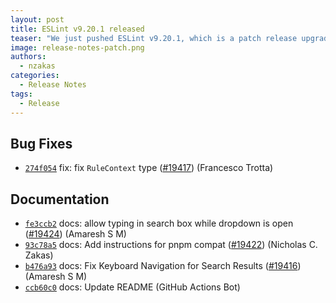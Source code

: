 ```yaml
---
layout: post
title: ESLint v9.20.1 released
teaser: "We just pushed ESLint v9.20.1, which is a patch release upgrade of ESLint. This release fixes several bugs found in the previous release."
image: release-notes-patch.png
authors:
  - nzakas
categories:
  - Release Notes
tags:
  - Release
---
```













## Bug Fixes


* [`274f054`](https://github.com/eslint/eslint/commit/274f054f19f5f490d9496c6eee4bcd8620d2f4be) fix: fix `RuleContext` type ([#19417](https://github.com/eslint/eslint/issues/19417)) (Francesco Trotta)




## Documentation


* [`fe3ccb2`](https://github.com/eslint/eslint/commit/fe3ccb2ff43a9f20a7801c679f7d41f6a7ed3ddc) docs: allow typing in search box while dropdown is open ([#19424](https://github.com/eslint/eslint/issues/19424)) (Amaresh  S M)
* [`93c78a5`](https://github.com/eslint/eslint/commit/93c78a5c58edb7ead9bff87c874d2ff9b824ec04) docs: Add instructions for pnpm compat ([#19422](https://github.com/eslint/eslint/issues/19422)) (Nicholas C. Zakas)
* [`b476a93`](https://github.com/eslint/eslint/commit/b476a930bb3a6d644c482747d985f5da0d89e1e9) docs: Fix Keyboard Navigation for Search Results ([#19416](https://github.com/eslint/eslint/issues/19416)) (Amaresh  S M)
* [`ccb60c0`](https://github.com/eslint/eslint/commit/ccb60c0b1452e73750e3734c9cd7c7b12c473827) docs: Update README (GitHub Actions Bot)
